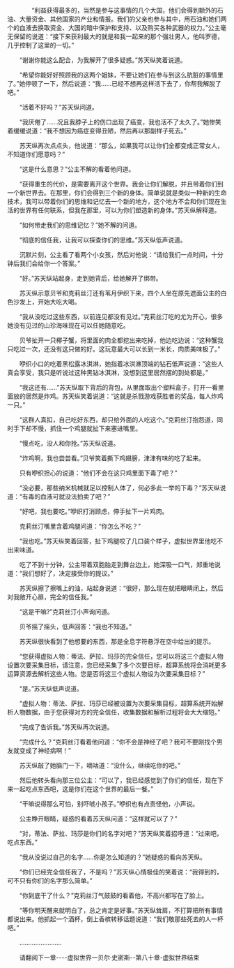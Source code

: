 <div class="read-content j_readContent" id="">
                <p>　　　　“利益获得最多的，当然是参与这事情的几个大国，他们会得到额外的石油、大量资金、其他国家的产业和情报。我们的父亲也参与其中，用石油和她们两个的血液去换取资金、大国的暗中保护和支持、以及购买各种武器的权力。”公主毫无保留的说道：“接下来获利最大的就是和我一起来的那个强壮男人，他叫罗德，几乎控制了这里的一切。”<p>　　“谢谢你能这么配合，为我解开了很多疑惑。”苏天纵笑着说道。<p>　　“希望你能好好照顾我的这两个姐妹，不要让她们在参与到这么肮脏的事情里了。”她停顿了一下，然后说道：“我……已经不想再这样活下去了，你帮我解脱了吧。”<p>　　“活着不好吗？”苏天纵问道。<p>　　“我厌倦了……况且我脖子上的伤口出现了癌变，我也活不了太久了。”她惨笑着缓缓说道：“我不想因为癌症变得丑陋，然后再以那副样子死去。”<p>　　苏天纵再次点点头，他说道：“那么，如果我可以让你们全都变成正常女人，不知道你们愿意吗？”<p>　　“这是什么意思？”公主不解的看着他问道。<p>　　“获得重生的代价，是需要离开这个世界。我会让你们解脱，并且带着你们到一个新世界去。在那里，你们会得到三个新的身体。简单说就是类似一种新的生命技术，我可以带着你们的思维和记忆去一个新的地方，这个地方不会和你们现在生活的世界有任何联系，但我在那里，可以为你们塑造新的身体。”苏天纵解释道。<p>　　“如何带走我们的思维记忆？”她不解的问道。<p>　　“彻底的信任我，让我可以探查你们的思维。”苏天纵低声说道。<p>　　沉默片刻，公主看了看两个小女孩，然后对他说：“请给我们一点时间，十分钟后我们会给你一个答案。”<p>　　“好。”苏天纵站起身，走到她背后，给她解开了绑带。<p>　　苏天纵示意贝爷和克莉丝汀还有苇月伊织下来，四个人坐在原先遮面公主的白色沙发上，开始大吃大喝。<p>　　“我从没吃过这些东西，以前连见都没有见过。”克莉丝汀吃的尤为开心，很多她没有见过的山珍海味现在可以任她随意吃。<p>　　贝爷扯开一只椰子蟹，将里面的肉全都挖出来吃掉，他边吃边说：“这种蟹我只吃过一次，还没有这只做的好。这玩意最大可以长到一米长，肉质美味极了。”<p>　　咿织小口的吃着黑松露冰淇淋，她指着冰淇淋顶端的钻石低声说道：“这些人真会享受，我只是听说过这种黑钻冰淇淋，没想到这里居然摆的到处都是。”<p>　　“我这还有……”苏天纵取下背后的背包，从里面取出个塑料盒子，打开一看里面放的居然是炸鸡。苏天纵笑着说道：“这就是杀戮游戏获胜者的奖品，每人炸鸡一只。”<p>　　“这群人真扣，自己吃好东西，却只给外面的人吃这个。”克莉丝汀抱怨道，同时手下却不慢，抓住一个鸡腿就扯下来塞进嘴里。<p>　　“慢点吃，没人和你抢。”苏天纵说道。<p>　　“炸鸡啊，我也尝尝看。”贝爷笑着撕下鸡翅膀，津津有味的吃了起来。<p>　　只有咿织担心的说道：“他们不会在这只鸡里面下毒了吧？”<p>　　“没必要，那些纳米机械就足以控制人体了，何必多此一举的下毒？”苏天纵说道：“有毒的血液可就没法拍卖了吧？”<p>　　“好吧，我也要吃。”咿织打消顾虑，伸手扯下一片鸡肉。<p>　　克莉丝汀嘴里含着鸡腿问道：“你怎么不吃？”<p>　　“我也吃。”苏天纵笑着回答，扯下鸡腿咬了几口装个样子，虚拟世界里他吃不出来味道。<p>　　吃了不到十分钟，公主带着双胞胎走到舞台边上，她深吸一口气，郑重地说道：“我们想好了，决定接受你的提议。”<p>　　苏天纵擦了擦嘴上的油，站起身说道：“很好，那么现在就把眼睛闭上，然后对我敞开心扉，完全的信任我。”<p>　　“这是干嘛?”克莉丝汀小声询问道。<p>　　贝爷摇了摇头，低声回答：“我也不知道。”<p>　　苏天纵很快看到了他想要的东西，那是全息字符悬浮在空中给出的提示。<p>　　“您获得虚拟人物：蒂法、萨拉、玛莎的完全信任，您可以将这三个虚拟人物设置次要采集目标，请注意，您已经采集了多个次要目标，超算系统将会消耗更多运算资源去解析这些人物。您是否将这三个虚拟人物设为次要采集目标？”<p>　　“是。”苏天纵低声说道。<p>　　“虚拟人物：蒂法、萨拉、玛莎已经被设置为次要采集目标，超算系统开始解析人物数据，由于您获得对方的完全信任，收集数据和解析过程将会大大缩短。”<p>　　“完成了告诉我。”苏天纵再次说道。<p>　　“完成什么？”克莉丝汀看着他问道：“你不会是神经了吧？我可不要刚找个男友就变成了神经病啊！”<p>　　苏天纵敲了她脑门一下，嘀咕道：“没什么，继续吃你的吧。”<p>　　然后他转头看向那三位公主：“可以了，我已经感觉到了你们的信任，现在下来一起吃点东西吧，这是你们在这个世界的最后一餐。”<p>　　“干嘛说得那么可怕，别吓唬小孩子。”咿织也有点责怪他，小声说。<p>　　公主睁开眼睛，疑惑的看着苏天纵问道：“这样就可以了？”<p>　　“对，蒂法、萨拉、玛莎是你们的名字对吧？”苏天纵笑着招呼道：“过来吧，吃点东西。”<p>　　“我从没说过自己的名字……你是怎么知道的？”她疑惑的看向苏天纵。<p>　　“你们已经完全信任我了，不是吗？”苏天纵心情极佳的笑着说：“我得到的，可不只有你们的名字那么简单。”<p>　　“你到底干了什么？”克莉丝汀气鼓鼓的看着他，不高兴都写在了脸上。<p>　　“等你明天醒来就明白了，总之肯定是好事。”苏天纵耸肩，不打算把所有事情都说出来。他抓起一个酒杯，倒上香槟转移话题说道：“我们敬那些死去的人一杯吧。”<p>　　……………………<p>　　请翻阅下一章----虚拟世界一贝尔·史密斯--第八十章-虚拟世界结束<p>　　<p> 
            </div>